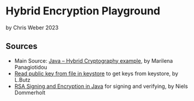 # Hybrid Encryption Playground

by Chris Weber 2023

## Sources

- Main Source: [Java – Hybrid Cryptography example](https://mkyong.com/java/java-hybrid-cryptography-example/), by Marilena Panagiotidou
- [Read public key from file in keystore](https://stackoverflow.com/questions/26711731/read-public-key-from-file-in-keystore) to get keys from keystore, by L.Butz
- [RSA Signing and Encryption in Java](https://niels.nu/blog/2016/java-rsa) for signing and verifying, by Niels Dommerholt
